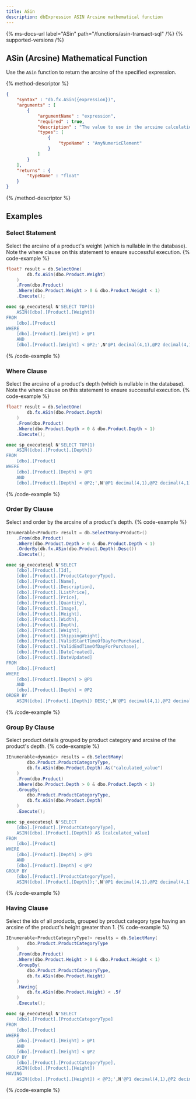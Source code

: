 ```yaml
---
title: ASin
description: dbExpression ASIN Arcsine mathematical function
---
```


{% ms-docs-url label="ASin" path="/functions/asin-transact-sql" /%}
{% supported-versions /%}

## ASin (Arcsine) Mathematical Function

Use the `ASin` function to return the arcsine of the specified expression.

{% method-descriptor %}
```json
{
    "syntax" : "db.fx.ASin({expression})",
    "arguments" : [
        {
            "argumentName" : "expression",
            "required" : true, 
			"description" : "The value to use in the arcsine calculation.",
            "types": [
                { 
                    "typeName" : "AnyNumericElement"
                }
            ]
        }
    ],
	"returns" : {
		"typeName" : "float"
	}
}
```
{% /method-descriptor %}

## Examples
### Select Statement
Select the arcsine of a product's weight (which is nullable in the database).  Note the
where clause on this statement to ensure successful execution.
{% code-example %}
```csharp
float? result = db.SelectOne(
        db.fx.ASin(dbo.Product.Weight)
    )
    .From(dbo.Product)
    .Where(dbo.Product.Weight > 0 & dbo.Product.Weight < 1)
    .Execute();
```
```sql
exec sp_executesql N'SELECT TOP(1)
	ASIN([dbo].[Product].[Weight])
FROM
	[dbo].[Product]
WHERE
	[dbo].[Product].[Weight] > @P1
	AND
	[dbo].[Product].[Weight] < @P2;',N'@P1 decimal(4,1),@P2 decimal(4,1)',@P1=0.0,@P2=1.0
```
{% /code-example %}

### Where Clause
Select the arcsine of a product's depth (which is nullable in the database).  Note the
where clause on this statement to ensure successful execution.
{% code-example %}
```csharp
float? result = db.SelectOne(
        db.fx.ASin(dbo.Product.Depth)
    )
    .From(dbo.Product)
    .Where(dbo.Product.Depth > 0 & dbo.Product.Depth < 1)
    .Execute();
```
```sql
exec sp_executesql N'SELECT TOP(1)
	ASIN([dbo].[Product].[Depth])
FROM
	[dbo].[Product]
WHERE
	[dbo].[Product].[Depth] > @P1
	AND
	[dbo].[Product].[Depth] < @P2;',N'@P1 decimal(4,1),@P2 decimal(4,1)',@P1=0.0,@P2=1.0
```
{% /code-example %}

### Order By Clause
Select and order by the arcsine of a product's depth.
{% code-example %}
```csharp
IEnumerable<Product> result = db.SelectMany<Product>()
    .From(dbo.Product)
    .Where(dbo.Product.Depth > 0 & dbo.Product.Depth < 1)
    .OrderBy(db.fx.ASin(dbo.Product.Depth).Desc())
    .Execute();
```
```sql
exec sp_executesql N'SELECT
	[dbo].[Product].[Id],
	[dbo].[Product].[ProductCategoryType],
	[dbo].[Product].[Name],
	[dbo].[Product].[Description],
	[dbo].[Product].[ListPrice],
	[dbo].[Product].[Price],
	[dbo].[Product].[Quantity],
	[dbo].[Product].[Image],
	[dbo].[Product].[Height],
	[dbo].[Product].[Width],
	[dbo].[Product].[Depth],
	[dbo].[Product].[Weight],
	[dbo].[Product].[ShippingWeight],
	[dbo].[Product].[ValidStartTimeOfDayForPurchase],
	[dbo].[Product].[ValidEndTimeOfDayForPurchase],
	[dbo].[Product].[DateCreated],
	[dbo].[Product].[DateUpdated]
FROM
	[dbo].[Product]
WHERE
	[dbo].[Product].[Depth] > @P1
	AND
	[dbo].[Product].[Depth] < @P2
ORDER BY
	ASIN([dbo].[Product].[Depth]) DESC;',N'@P1 decimal(4,1),@P2 decimal(4,1)',@P1=0.0,@P2=1.0
```
{% /code-example %}

### Group By Clause
Select product details grouped by product
category and arcsine of the product's depth.
{% code-example %}
```csharp
IEnumerable<dynamic> results = db.SelectMany(
        dbo.Product.ProductCategoryType,
        db.fx.ASin(dbo.Product.Depth).As("calculated_value")
    )
    .From(dbo.Product)
    .Where(dbo.Product.Depth > 0 & dbo.Product.Depth < 1)
    .GroupBy(
        dbo.Product.ProductCategoryType,
        db.fx.ASin(dbo.Product.Depth)
    )
    .Execute();
```
```sql
exec sp_executesql N'SELECT
	[dbo].[Product].[ProductCategoryType],
	ASIN([dbo].[Product].[Depth]) AS [calculated_value]
FROM
	[dbo].[Product]
WHERE
	[dbo].[Product].[Depth] > @P1
	AND
	[dbo].[Product].[Depth] < @P2
GROUP BY
	[dbo].[Product].[ProductCategoryType],
	ASIN([dbo].[Product].[Depth]);',N'@P1 decimal(4,1),@P2 decimal(4,1)',@P1=0.0,@P2=1.0
```
{% /code-example %}

### Having Clause
Select the ids of all products, grouped by product
category type having an arcsine of the product's height greater than 1.
{% code-example %}
```csharp
IEnumerable<ProductCategoryType?> results = db.SelectMany(
        dbo.Product.ProductCategoryType
    )
    .From(dbo.Product)
    .Where(dbo.Product.Height > 0 & dbo.Product.Height < 1)
    .GroupBy(
        dbo.Product.ProductCategoryType,
        db.fx.ASin(dbo.Product.Height)
    )
    .Having(
        db.fx.ASin(dbo.Product.Height) < .5f
    )
    .Execute();
```
```sql
exec sp_executesql N'SELECT
	[dbo].[Product].[ProductCategoryType]
FROM
	[dbo].[Product]
WHERE
	[dbo].[Product].[Height] > @P1
	AND
	[dbo].[Product].[Height] < @P2
GROUP BY
	[dbo].[Product].[ProductCategoryType],
	ASIN([dbo].[Product].[Height])
HAVING
	ASIN([dbo].[Product].[Height]) < @P3;',N'@P1 decimal(4,1),@P2 decimal(4,1),@P3 real',@P1=0.0,@P2=1.0,@P3=0.5
```
{% /code-example %}
